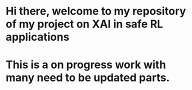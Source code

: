 # Hi there, welcome to my repository of my project on XAI in safe RL applications
# This is a on progress work with many need to be updated parts.